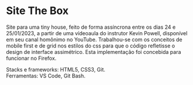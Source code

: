 # Site The Box

Site para uma tiny house, feito de forma assíncrona entre os dias 24 e 25/01/2023, a partir de uma vídeoaula do instrutor Kevin Powell, disponível em seu canal homônimo no YouTube. Trabalhou-se com os conceitos de mobile first e de grid nos estilos do css para que o código refletisse o design de interface assimétrico. Esta implementação foi concebida para funcionar no Firefox.</br>

Stacks e frameworks: HTML5, CSS3, Git.</br>
Ferramentas: VS Code, Git Bash.</br>